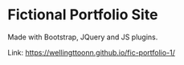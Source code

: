 # Fictional Portfolio Site
Made with Bootstrap, JQuery and JS plugins.

Link: https://wellingttoonn.github.io/fic-portfolio-1/
